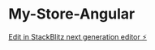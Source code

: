 # My-Store-Angular

[Edit in StackBlitz next generation editor ⚡️](https://stackblitz.com/~/github.com/marcelowf/My-Store-Angular)